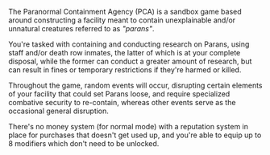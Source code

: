 The Paranormal Containment Agency (PCA) is a sandbox game based around constructing a facility meant to contain unexplainable and/or unnatural creatures referred to as _"parans"_.

You're tasked with containing and conducting research on Parans, using staff and/or death row inmates, the latter of which is at your complete disposal, while the former can conduct a greater amount of research, but can result in fines or temporary restrictions if they're harmed or killed.

Throughout the game, random events will occur, disrupting certain elements of your facility that could set Parans loose, and require specialized combative security to re-contain, whereas other events serve as the occasional general disruption.

There's no money system (for normal mode) with a reputation system in place for purchases that doesn't get used up, and you're able to equip up to 8 modifiers which don't need to be unlocked.

